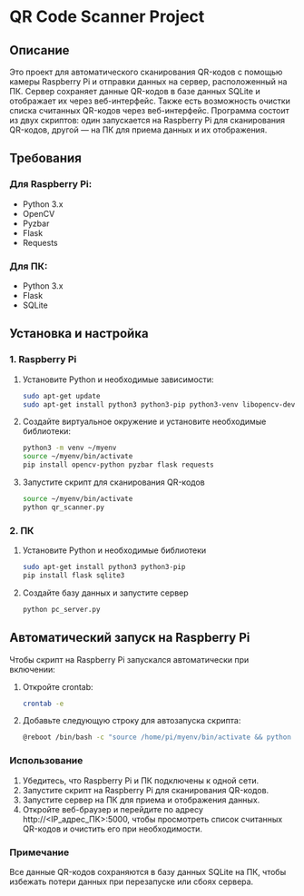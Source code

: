 # QR Code Scanner Project

## Описание

Это проект для автоматического сканирования QR-кодов с помощью камеры Raspberry Pi и отправки данных на сервер, расположенный на ПК. Сервер сохраняет данные QR-кодов в базе данных SQLite и отображает их через веб-интерфейс. Также есть возможность очистки списка считанных QR-кодов через веб-интерфейс. Программа состоит из двух скриптов: один запускается на Raspberry Pi для сканирования QR-кодов, другой — на ПК для приема данных и их отображения.

## Требования

### Для Raspberry Pi:
- Python 3.x
- OpenCV
- Pyzbar
- Flask
- Requests

### Для ПК:
- Python 3.x
- Flask
- SQLite

## Установка и настройка

### 1. Raspberry Pi

1. Установите Python и необходимые зависимости:
   ```bash
   sudo apt-get update
   sudo apt-get install python3 python3-pip python3-venv libopencv-dev python3-opencv
2. Создайте виртуальное окружение и установите необходимые библиотеки:
    ```bash
   python3 -m venv ~/myenv
   source ~/myenv/bin/activate
   pip install opencv-python pyzbar flask requests
3. Запустите скрипт для сканирования QR-кодов
    ```bash
   source ~/myenv/bin/activate
   python qr_scanner.py

### 2. ПК

1. Установите Python и необходимые библиотеки
    ```bash
   sudo apt-get install python3 python3-pip
   pip install flask sqlite3
2. Создайте базу данных и запустите сервер
    ```bash
   python pc_server.py
   
## Автоматический запуск на Raspberry Pi

Чтобы скрипт на Raspberry Pi запускался автоматически при включении:

1. Откройте crontab:
   ```bash
   crontab -e
2. Добавьте следующую строку для автозапуска скрипта:
    ```bash
   @reboot /bin/bash -c "source /home/pi/myenv/bin/activate && python /home/pi/qr_scanner.py"

### Использование

1. Убедитесь, что Raspberry Pi и ПК подключены к одной сети.
2. Запустите скрипт на Raspberry Pi для сканирования QR-кодов.
3. Запустите сервер на ПК для приема и отображения данных.
4. Откройте веб-браузер и перейдите по адресу http://<IP_адрес_ПК>:5000, чтобы просмотреть список считанных QR-кодов и очистить его при необходимости.

### Примечание

Все данные QR-кодов сохраняются в базу данных SQLite на ПК, чтобы избежать потери данных при перезапуске или сбоях сервера.